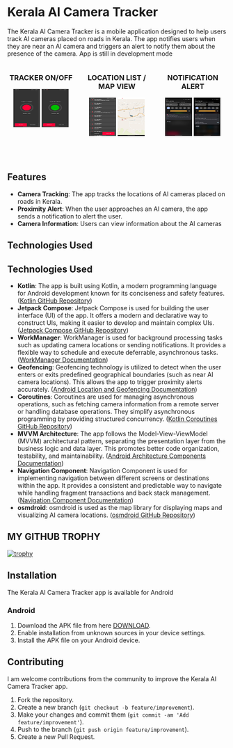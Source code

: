# Kerala AI Camera Tracker

The Kerala AI Camera Tracker is a mobile application designed to help users track AI cameras placed
on roads in Kerala. The app notifies users when they are near an AI camera and triggers an alert to
notify them about the presence of the camera.
App is still in development mode

<div style="display: grid; grid-template-columns: repeat(3, 1fr); gap: 20px;">
<div style="text-align: center;">
        <h3>TRACKER ON/OFF</h3>
        <img src="https://github.com/rameshvoltella/KeralaAICameraTracker/blob/beta/appfiles/one.jpeg?raw=true" alt="Tracker OFF" style="width: 40%; height: 40%;">
        <img src="https://github.com/rameshvoltella/KeralaAICameraTracker/blob/beta/appfiles/teo.jpeg?raw=true" alt="Tracker ON" style="width: 40%; height: 40%;">
    </div>
<div style="text-align: center;">
        <h3>LOCATION LIST / MAP VIEW</h3>
     <img src="https://github.com/rameshvoltella/KeralaAICameraTracker/blob/beta/appfiles/three.jpeg?raw=true" alt="Location List" style="width: 40%; height: 40%;">
    <img src="https://github.com/rameshvoltella/KeralaAICameraTracker/blob/beta/appfiles/four.jpeg?raw=true" alt="MAP VIEW" style="width: 40%; height: 40%;">

</div>
<div style="text-align: center;">
        <h3>NOTIFICATION ALERT</h3>
        <img src="https://github.com/rameshvoltella/KeralaAICameraTracker/blob/beta/appfiles/five.jpeg?raw=true" alt="NOTIFICATION 1" style="width: 40%; height: 40%;">
    <img src="https://github.com/rameshvoltella/KeralaAICameraTracker/blob/beta/appfiles/six.jpeg?raw=true" alt="NOTIFICATION 2" style="width: 40%; height: 40%;">

</div>


</div>

## Features

- **Camera Tracking**: The app tracks the locations of AI cameras placed on roads in Kerala.
- **Proximity Alert**: When the user approaches an AI camera, the app sends a notification to alert
  the user.
- **Camera Information**: Users can view information about the AI cameras

## Technologies Used

## Technologies Used

- **Kotlin**: The app is built using Kotlin, a modern programming language for Android development known for its conciseness and safety features. ([Kotlin GitHub Repository](https://github.com/JetBrains/kotlin))
- **Jetpack Compose**: Jetpack Compose is used for building the user interface (UI) of the app. It offers a modern and declarative way to construct UIs, making it easier to develop and maintain complex UIs. ([Jetpack Compose GitHub Repository](https://github.com/androidx/androidx/tree/androidx-main/compose))
- **WorkManager**: WorkManager is used for background processing tasks such as updating camera locations or sending notifications. It provides a flexible way to schedule and execute deferrable, asynchronous tasks. ([WorkManager Documentation](https://developer.android.com/topic/libraries/architecture/workmanager))
- **Geofencing**: Geofencing technology is utilized to detect when the user enters or exits predefined geographical boundaries (such as near AI camera locations). This allows the app to trigger proximity alerts accurately. ([Android Location and Geofencing Documentation](https://developer.android.com/training/location/geofencing))
- **Coroutines**: Coroutines are used for managing asynchronous operations, such as fetching camera information from a remote server or handling database operations. They simplify asynchronous programming by providing structured concurrency. ([Kotlin Coroutines GitHub Repository](https://github.com/Kotlin/kotlinx.coroutines))
- **MVVM Architecture**: The app follows the Model-View-ViewModel (MVVM) architectural pattern, separating the presentation layer from the business logic and data layer. This promotes better code organization, testability, and maintainability. ([Android Architecture Components Documentation](https://developer.android.com/topic/libraries/architecture))
- **Navigation Component**: Navigation Component is used for implementing navigation between different screens or destinations within the app. It provides a consistent and predictable way to navigate while handling fragment transactions and back stack management. ([Navigation Component Documentation](https://developer.android.com/guide/navigation))
- **osmdroid**: osmdroid is used as the map library for displaying maps and visualizing AI camera locations. ([osmdroid GitHub Repository](https://github.com/osmdroid/osmdroid))

## MY GITHUB TROPHY

[![trophy](https://github-profile-trophy.vercel.app/?username=rameshvoltella)](https://github.com/ryo-ma/github-profile-trophy)


## Installation

The Kerala AI Camera Tracker app is available for Android

### Android

1. Download the APK file from
   here [DOWNLOAD](https://github.com/rameshvoltella/KeralaAICameraTracker/tags).
2. Enable installation from unknown sources in your device settings.
3. Install the APK file on your Android device.

## Contributing

I am welcome contributions from the community to improve the Kerala AI Camera Tracker app.

1. Fork the repository.
2. Create a new branch (`git checkout -b feature/improvement`).
3. Make your changes and commit them (`git commit -am 'Add feature/improvement'`).
4. Push to the branch (`git push origin feature/improvement`).
5. Create a new Pull Request.

